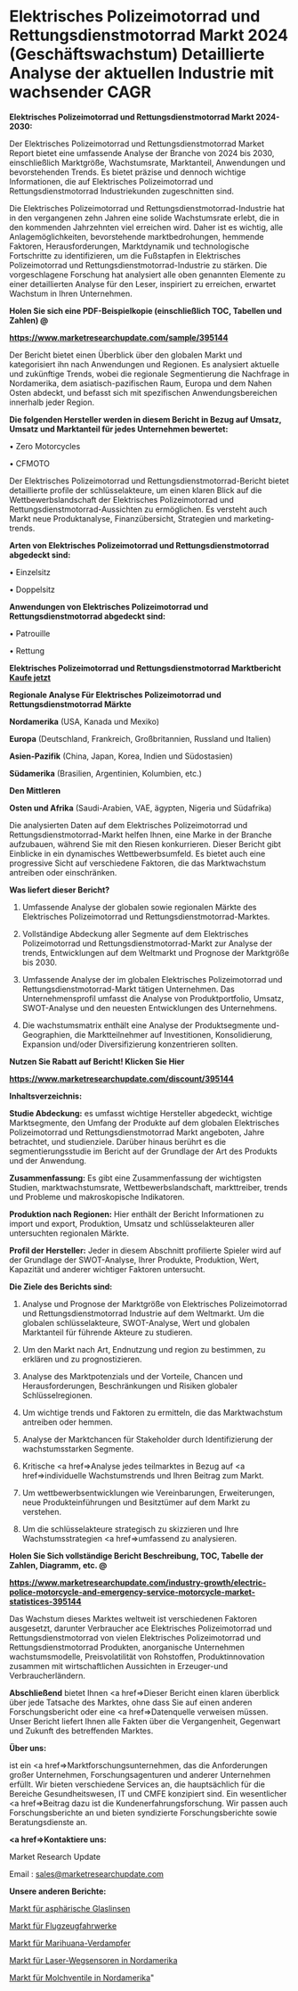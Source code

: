 # Elektrisches Polizeimotorrad und Rettungsdienstmotorrad Markt 2024 (Geschäftswachstum) Detaillierte Analyse der aktuellen Industrie mit wachsender CAGR

<strong>Elektrisches Polizeimotorrad und Rettungsdienstmotorrad Markt 2024-2030:</strong>

Der Elektrisches Polizeimotorrad und Rettungsdienstmotorrad Market Report bietet eine umfassende Analyse der Branche von 2024 bis 2030, einschließlich Marktgröße, Wachstumsrate, Marktanteil, Anwendungen und bevorstehenden Trends. Es bietet präzise und dennoch wichtige Informationen, die auf Elektrisches Polizeimotorrad und Rettungsdienstmotorrad Industriekunden zugeschnitten sind.

Die Elektrisches Polizeimotorrad und Rettungsdienstmotorrad-Industrie hat in den vergangenen zehn Jahren eine solide Wachstumsrate erlebt, die in den kommenden Jahrzehnten viel erreichen wird. Daher ist es wichtig, alle Anlagemöglichkeiten, bevorstehende marktbedrohungen, hemmende Faktoren, Herausforderungen, Marktdynamik und technologische Fortschritte zu identifizieren, um die Fußstapfen in Elektrisches Polizeimotorrad und Rettungsdienstmotorrad-Industrie zu stärken. Die vorgeschlagene Forschung hat analysiert alle oben genannten Elemente zu einer detaillierten Analyse für den Leser, inspiriert zu erreichen, erwartet Wachstum in Ihren Unternehmen.



<strong>Holen Sie sich eine PDF-Beispielkopie (einschließlich TOC, Tabellen und Zahlen) @
</strong>

<strong><a href=https://www.marketresearchupdate.com/sample/395144>

<strong>https://www.marketresearchupdate.com/sample/395144</u></font></a></strong></strong>

Der Bericht bietet einen Überblick über den globalen Markt und kategorisiert ihn nach Anwendungen und Regionen. Es analysiert aktuelle und zukünftige Trends, wobei die regionale Segmentierung die Nachfrage in Nordamerika, dem asiatisch-pazifischen Raum, Europa und dem Nahen Osten abdeckt, und befasst sich mit spezifischen Anwendungsbereichen innerhalb jeder Region.



<strong>Die folgenden Hersteller werden in diesem Bericht in Bezug auf Umsatz, Umsatz und Marktanteil für jedes Unternehmen bewertet:</strong>

• Zero Motorcycles

• CFMOTO

Der Elektrisches Polizeimotorrad und Rettungsdienstmotorrad-Bericht bietet detaillierte profile der schlüsselakteure, um einen klaren Blick auf die Wettbewerbslandschaft der Elektrisches Polizeimotorrad und Rettungsdienstmotorrad-Aussichten zu ermöglichen. Es versteht auch Markt neue Produktanalyse, Finanzübersicht, Strategien und marketing-trends.



<strong>Arten von Elektrisches Polizeimotorrad und Rettungsdienstmotorrad abgedeckt sind:</strong>

• Einzelsitz

• Doppelsitz



<strong>Anwendungen von Elektrisches Polizeimotorrad und Rettungsdienstmotorrad abgedeckt sind:</strong>

• Patrouille

• Rettung



<strong>Elektrisches Polizeimotorrad und Rettungsdienstmotorrad Marktbericht <a href=https://www.marketresearchupdate.com/buynow/395144>Kaufe jetzt</a></strong>



<strong>Regionale Analyse Für Elektrisches Polizeimotorrad und Rettungsdienstmotorrad Märkte</strong>



<strong>Nordamerika</strong> (USA, Kanada und Mexiko)



<strong>Europa</strong> (Deutschland, Frankreich, Großbritannien, Russland und Italien)



<strong>Asien-Pazifik</strong> (China, Japan, Korea, Indien und Südostasien)



<strong>Südamerika</strong> (Brasilien, Argentinien, Kolumbien, etc.)



<strong>Den Mittleren</strong> 

<strong>Osten und Afrika</strong> (Saudi-Arabien, VAE, ägypten, Nigeria und Südafrika)

Die analysierten Daten auf dem Elektrisches Polizeimotorrad und Rettungsdienstmotorrad-Markt helfen Ihnen, eine Marke in der Branche aufzubauen, während Sie mit den Riesen konkurrieren. Dieser Bericht gibt Einblicke in ein dynamisches Wettbewerbsumfeld. Es bietet auch eine progressive Sicht auf verschiedene Faktoren, die das Marktwachstum antreiben oder einschränken.



<strong>Was liefert dieser Bericht?</strong>

1. Umfassende Analyse der globalen sowie regionalen Märkte des Elektrisches Polizeimotorrad und Rettungsdienstmotorrad-Marktes.

2. Vollständige Abdeckung aller Segmente auf dem Elektrisches Polizeimotorrad und Rettungsdienstmotorrad-Markt zur Analyse der trends, Entwicklungen auf dem Weltmarkt und Prognose der Marktgröße bis 2030.

3. Umfassende Analyse der im globalen Elektrisches Polizeimotorrad und Rettungsdienstmotorrad-Markt tätigen Unternehmen. Das Unternehmensprofil umfasst die Analyse von Produktportfolio, Umsatz, SWOT-Analyse und den neuesten Entwicklungen des Unternehmens.

4. Die wachstumsmatrix enthält eine Analyse der Produktsegmente und-Geographien, die Marktteilnehmer auf Investitionen, Konsolidierung, Expansion und/oder Diversifizierung konzentrieren sollten.



<strong>Nutzen Sie Rabatt auf Bericht! Klicken Sie Hier
</strong>

<strong><a href=https://www.marketresearchupdate.com/discount/395144>https://www.marketresearchupdate.com/discount/395144</b></u></font></strong></a>



<strong>Inhaltsverzeichnis:</strong>



<strong>Studie Abdeckung:</strong> es umfasst wichtige Hersteller abgedeckt, wichtige Marktsegmente, den Umfang der Produkte auf dem globalen Elektrisches Polizeimotorrad und Rettungsdienstmotorrad Markt angeboten, Jahre betrachtet, und studienziele. Darüber hinaus berührt es die segmentierungsstudie im Bericht auf der Grundlage der Art des Produkts und der Anwendung.



<strong>Zusammenfassung:</strong> Es gibt eine Zusammenfassung der wichtigsten Studien, marktwachstumsrate, Wettbewerbslandschaft, markttreiber, trends und Probleme und makroskopische Indikatoren.



<strong>Produktion nach Regionen:</strong> Hier enthält der Bericht Informationen zu import und export, Produktion, Umsatz und schlüsselakteuren aller untersuchten regionalen Märkte.



<strong>Profil der Hersteller:</strong> Jeder in diesem Abschnitt profilierte Spieler wird auf der Grundlage der SWOT-Analyse, Ihrer Produkte, Produktion, Wert, Kapazität und anderer wichtiger Faktoren untersucht.



<strong>Die Ziele des Berichts sind:</strong>

1) Analyse und Prognose der Marktgröße von Elektrisches Polizeimotorrad und Rettungsdienstmotorrad Industrie auf dem Weltmarkt.
Um die globalen schlüsselakteure, SWOT-Analyse, Wert und globalen Marktanteil für führende Akteure zu studieren.

2) Um den Markt nach Art, Endnutzung und region zu bestimmen, zu erklären und zu prognostizieren.

3) Analyse des Marktpotenzials und der Vorteile, Chancen und Herausforderungen, Beschränkungen und Risiken globaler Schlüsselregionen.

4) Um wichtige trends und Faktoren zu ermitteln, die das Marktwachstum antreiben oder hemmen.

5) Analyse der Marktchancen für Stakeholder durch Identifizierung der wachstumsstarken Segmente.

6) Kritische <a href=>Analyse</a> jedes teilmarktes in Bezug auf <a href=>individuelle</a> Wachstumstrends und Ihren Beitrag zum Markt.

7) Um wettbewerbsentwicklungen wie Vereinbarungen, Erweiterungen, neue Produkteinführungen und Besitztümer auf dem Markt zu verstehen.

8) Um die schlüsselakteure strategisch zu skizzieren und Ihre Wachstumsstrategien <a href=>umfassend</a> zu analysieren.



<strong>Holen Sie Sich vollständige Bericht Beschreibung, TOC, Tabelle der Zahlen, Diagramm, etc. @ </strong>

<strong><a href=https://www.marketresearchupdate.com/industry-growth/electric-police-motorcycle-and-emergency-service-motorcycle-market-statistices-395144>https://www.marketresearchupdate.com/industry-growth/electric-police-motorcycle-and-emergency-service-motorcycle-market-statistices-395144</a></font></strong>

Das Wachstum dieses Marktes weltweit ist verschiedenen Faktoren ausgesetzt, darunter Verbraucher ace Elektrisches Polizeimotorrad und Rettungsdienstmotorrad von vielen Elektrisches Polizeimotorrad und Rettungsdienstmotorrad Produkten, anorganische Unternehmen wachstumsmodelle, Preisvolatilität von Rohstoffen, Produktinnovation zusammen mit wirtschaftlichen Aussichten in Erzeuger-und Verbraucherländern.



<strong>Abschließend</strong> bietet Ihnen <a href=>Dieser</a> Bericht einen klaren überblick über jede Tatsache des Marktes, ohne dass Sie auf einen anderen Forschungsbericht oder eine <a href=>Datenquelle</a> verweisen müssen. Unser Bericht liefert Ihnen alle Fakten über die Vergangenheit, Gegenwart und Zukunft des betreffenden Marktes.



<strong>Über uns:</strong>

 ist ein <a href=>Marktfors</a>chungsunternehmen, das die Anforderungen großer Unternehmen, Forschungsagenturen und anderer Unternehmen erfüllt. Wir bieten verschiedene Services an, die hauptsächlich für die Bereiche Gesundheitswesen, IT und CMFE konzipiert sind. Ein wesentlicher <a href=>Beitrag</a> dazu ist die Kundenerfahrungsforschung. Wir passen auch Forschungsberichte an und bieten syndizierte Forschungsberichte sowie Beratungsdienste an.



<strong><a href=>Kontaktiere uns:</a></strong>

Market Research Update

Email : sales@marketresearchupdate.com



<strong>Unsere anderen Berichte:</strong>

<a href=https://www.linkedin.com/pulse/aspherical-glass-lenses-market-analysis-understanding>Markt für asphärische Glaslinsen</a>

<a href=https://www.linkedin.com/pulse/aircraft-landing-gear-market-size-analysis-leading-manufacturers>Markt für Flugzeugfahrwerke</a>

<a href=https://www.linkedin.com/pulse/marijuana-vaporizer-market-2023-analysis>Markt für Marihuana-Verdampfer</a>

<a href=https://www.linkedin.com/pulse/north-america-laser-displacement-sensor-market-analysis>Markt für Laser-Wegsensoren in Nordamerika</a>

<a href=https://www.linkedin.com/pulse/north-america-pigging-valves-market-size-growth>Markt für Molchventile in Nordamerika</a>"
